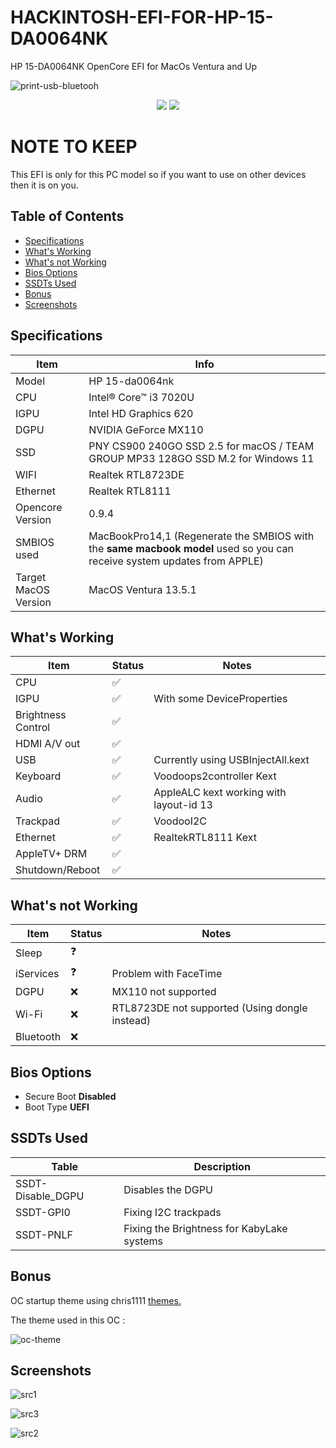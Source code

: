 # HACKINTOSH-EFI-FOR-HP-15-DA0064NK

HP 15-DA0064NK OpenCore EFI for MacOs Ventura and Up

![print-usb-bluetooh](https://github.com/versionbeta10/HACKINTOSH-EFI-FOR-HP-15-DA0064NK-/assets/53920740/eebfe9e4-123e-4141-ab83-e3fcd16c3290)

<div id="badges" align="center">
  <img src="https://img.shields.io/badge/EFI-OC-blue">
  <img src="https://img.shields.io/badge/macOS-Ventura_13.5.1-orange">
</div>

# NOTE TO KEEP

This EFI is only for this PC model so if you want to use on other devices then it is on you.

## Table of Contents

*   [Specifications](#specifications)
*   [What's Working](#whats-working)
*   [What's not Working](#whats-not-working)
*   [Bios Options](#bios-options)
*   [SSDTs Used](#ssdts-used)
*   [Bonus](#bonus)
*   [Screenshots](#screenshots)

## Specifications

| Item  | Info  |
| ------------ | ------------ |
| Model  | HP 15-da0064nk  |
| CPU  |  Intel® Core™ i3 7020U |
| IGPU  |  Intel HD Graphics 620 |
| DGPU | NVIDIA GeForce MX110  |
| SSD | PNY CS900 240GO SSD 2.5 for macOS / TEAM GROUP MP33 128GO SSD M.2 for Windows 11  |
| WIFI | Realtek RTL8723DE  |
| Ethernet  | Realtek RTL8111  |
| Opencore Version  | 0.9.4  |
| SMBIOS used  | MacBookPro14,1 (Regenerate the SMBIOS with the **same macbook model** used so you can receive system updates from APPLE)  |
| Target MacOS Version  | MacOS Ventura 13.5.1  |

## What's Working

| Item | Status | Notes |
| --- | --- | --- |
| CPU | ✅ |   |
| IGPU | ✅ | With some DeviceProperties |
| Brightness Control | ✅ |   |
| HDMI A/V out | ✅ |   |
| USB | ✅ | Currently using USBInjectAll.kext |
| Keyboard | ✅ | Voodoops2controller Kext |
| Audio | ✅ | AppleALC kext working with layout-id 13 |
| Trackpad | ✅ | VoodooI2C |
| Ethernet | ✅ | RealtekRTL8111 Kext |
| AppleTV+ DRM | ✅ |  |
| Shutdown/Reboot | ✅ |   |

## What's not Working

| Item | Status | Notes |
| --- | --- | --- |
| Sleep | ❓ |  |
| iServices |  ❓ | Problem with FaceTime |
| DGPU | ❌ | MX110 not supported |
| Wi-Fi | ❌ | RTL8723DE not supported (Using dongle instead) |
| Bluetooth | ❌ |  |

## Bios Options

*   Secure Boot **Disabled**
*   Boot Type **UEFI**
  
## SSDTs Used

| Table | Description |
| --- | --- |
| SSDT-Disable_DGPU | Disables the DGPU |
| SSDT-GPI0 | Fixing I2C trackpads |
| SSDT-PNLF | Fixing the Brightness for KabyLake systems |

## Bonus

OC startup theme using chris1111 [themes.](https://github.com/chris1111/My-Simple-OC-Themes)

The theme used in this OC :

![oc-theme](https://raw.githubusercontent.com/chris1111/My-Simple-OC-Themes/master/View%20Boot%200.7/Flavours-Ventura13.png)

## Screenshots

![src1](https://github.com/versionbeta10/HACKINTOSH-EFI-FOR-HP-15-DA0064NK-/assets/53920740/eb856c51-1d0d-4b52-9268-b7288d1fa18a)

![src3](https://github.com/versionbeta10/HACKINTOSH-EFI-FOR-HP-15-DA0064NK-/assets/53920740/ba45d9d4-4cfa-4fc7-ae33-2567bc46c3cd)

![src2](https://github.com/versionbeta10/HACKINTOSH-EFI-FOR-HP-15-DA0064NK-/assets/53920740/d77da6c5-86dd-402e-ac45-a97de7b29cc6)
